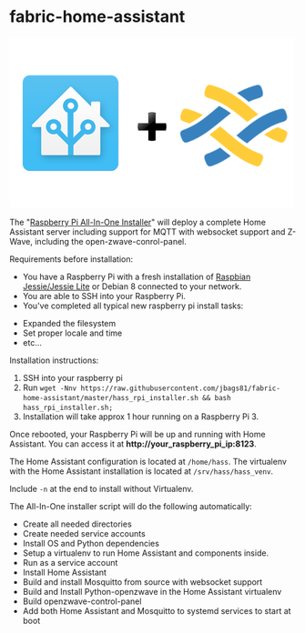 # fabric-home-assistant


 ![image](images/hass_plu_fabric_logo.png)

The "[Raspberry Pi All-In-One Installer](https://github.com/jbags81/fabric-home-assistant)" will deploy a complete Home Assistant server including support for MQTT with websocket support and Z-Wave, including the open-zwave-conrol-panel.

Requirements before installation:
  * You have a Raspberry Pi with a fresh installation of [Raspbian Jessie/Jessie Lite](https://www.raspberrypi.org/downloads/raspbian/) or Debian 8 connected to your network.
  * You are able to SSH into your Raspberry Pi.
  * You've completed all typical new raspberry pi install tasks:
   - Expanded the filesystem
   - Set proper locale and time
   - etc...


Installation instructions:

  1. SSH into your raspberry pi
  2. Run ``` wget -Nnv https://raw.githubusercontent.com/jbags81/fabric-home-assistant/master/hass_rpi_installer.sh && bash hass_rpi_installer.sh; ```
  3. Installation will take approx 1 hour running on a Raspberry Pi 3.


Once rebooted, your Raspberry Pi will be up and running with Home Assistant. You can access it at **http://your_raspberry_pi_ip:8123**.

The Home Assistant configuration is located at ```/home/hass```. The virtualenv with the Home Assistant installation is located at ```/srv/hass/hass_venv```.

Include ```-n``` at the end to install without Virtualenv.

 The All-In-One installer script will do the following automatically:
 *  Create all needed directories
 *  Create needed service accounts
 *  Install OS and Python dependencies
 *  Setup a virtualenv to run Home Assistant and components inside.
 *  Run as a service account
 *  Install Home Assistant
 *  Build and install Mosquitto from source with websocket support
 *  Build and Install Python-openzwave in the Home Assistant virtualenv
 *  Build openzwave-control-panel
 *  Add both Home Assistant and Mosquitto to systemd services to start at boot
